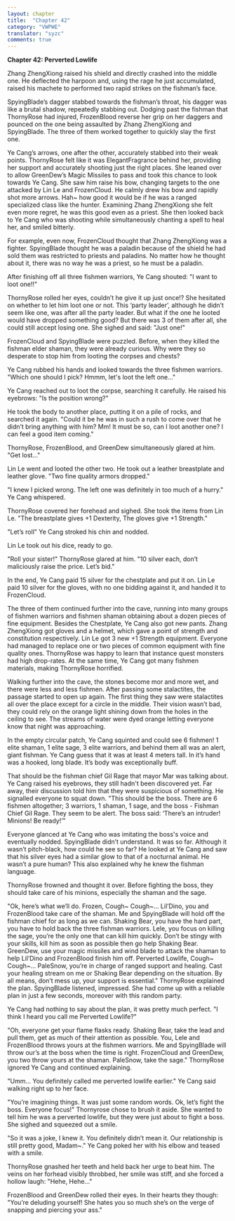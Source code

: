 ```yaml
---
layout: chapter
title:  "Chapter 42"
category: "VWPWE"
translator: "syzc"
comments: true
---
```


**Chapter 42: Perverted Lowlife**
 
Zhang ZhengXiong raised his shield and directly crashed into the middle one. He deflected the harpoon and, using the rage he just accumulated, raised his machete to performed two rapid strikes on the fishman’s face. 
 
SpyingBlade’s dagger stabbed towards the fishman’s throat, his dagger was like a brutal shadow, repeatedly stabbing out. Dodging past the fishman that ThornyRose had injured, FrozenBlood reverse her grip on her daggers and pounced on the one being assaulted by Zhang ZhengXiong and SpyingBlade. The three of them worked together to quickly slay the first one. 
 
Ye Cang’s arrows, one after the other, accurately stabbed into their weak points. ThornyRose felt like it was ElegantFragrance behind her, providing her support and accurately shooting just the right places. She leaned over to allow GreenDew’s Magic Missiles to pass and took this chance to look towards Ye Cang. She saw him raise his bow, changing targets to the one attacked by Lin Le and FrozenCloud. He calmly drew his bow and rapidly shot more arrows. Hah~ how good it would be if he was a ranged specialized class like the hunter. Examining Zhang ZhengXiong she felt even more regret, he was this good even as a priest. She then looked back to Ye Cang who was shooting while simultaneously chanting a spell to heal her, and smiled bitterly.
 
For example, even now, FrozenCloud thought that Zhang ZhengXiong was a fighter. SpyingBlade thought he was a paladin because of the shield he had sold them was restricted to priests and paladins. No matter how he thought about it, there was no way he was a priest, so he must be a paladin.
 
After finishing off all three fishmen warriors, Ye Cang shouted: "I want to loot one!!"
 
ThornyRose rolled her eyes, couldn’t he give it up just once!? She hesitated on whether to let him loot one or not. This ‘party leader’, although he didn’t seem like one, was after all the party leader. But what if the one he looted would have dropped something good? But there was 3 of them after all, she could still accept losing one. She sighed and said: "Just one!"
 
FrozenCloud and SpyingBlade were puzzled. Before, when they killed the fishman elder shaman, they were already curious. Why were they so desperate to stop him from looting the corpses and chests?
 
Ye Cang rubbed his hands and looked towards the three fishmen warriors. "Which one should I pick? Hmmm, let's loot the left one..."
 
Ye Cang reached out to loot the corpse, searching it carefully. He raised his eyebrows: "Is the position wrong?" 
 
He took the body to another place, putting it on a pile of rocks, and searched it again. "Could it be he was in such a rush to come over that he didn’t bring anything with him? Mm! It must be so, can I loot another one? I can feel a good item coming."
 
ThornyRose, FrozenBlood, and GreenDew simultaneously glared at him. "Get lost..."
 
Lin Le went and looted the other two. He took out a leather breastplate and leather glove. "Two fine quality armors dropped."
 
"I knew I picked wrong. The left one was definitely in too much of a hurry." Ye Cang whispered.
 
ThornyRose covered her forehead and sighed. She took the items from Lin Le. "The breastplate gives +1 Dexterity, The gloves give +1 Strength."
 
"Let’s roll" Ye Cang stroked his chin and nodded.
 
Lin Le took out his dice, ready to go.
 
"Roll your sister!" ThornyRose glared at him. "10 silver each, don’t maliciously raise the price. Let’s bid."
 
In the end, Ye Cang paid 15 silver for the chestplate and put it on. Lin Le paid 10 silver for the gloves, with no one bidding against it, and handed it to FrozenCloud.
 
The three of them continued further into the cave, running into many groups of fishmen warriors and fishmen shaman obtaining about a dozen pieces of fine equipment. Besides the Chestplate, Ye Cang also got new pants. Zhang ZhengXiong got gloves and a helmet, which gave a point of strength and constitution respectively. Lin Le got 3 new +1 Strength equipment. Everyone had managed to replace one or two pieces of common equipment with fine quality ones. ThornyRose was happy to learn that instance quest monsters had high drop-rates. At the same time, Ye Cang got many fishmen materials, making ThornyRose horrified.

Walking further into the cave, the stones become mor and more wet, and there were less and less fishmen. After passing some stalactites, the passage started to open up again. The first thing they saw were stalactites all over the place except for a circle in the middle. Their vision wasn’t bad, they could rely on the orange light shining down from the holes in the ceiling to see. The streams of water were dyed orange letting everyone know that night was approaching.
 
In the empty circular patch, Ye Cang squinted and could see 6 fishmen! 1 elite shaman, 1 elite sage, 3 elite warriors, and behind them all was an alert, giant fishman. Ye Cang guess that it was at least 4 meters tall. In it’s hand was a hooked, long blade. It’s body was exceptionally buff.
 
That should be the fishman chief Gil Rage that mayor Mar was talking about. Ye Cang raised his eyebrows, they still hadn't been discovered yet. Far away, their discussion told him that they were suspicious of something. He signalled everyone to squat down. "This should be the boss. There are 6 fishmen altogether; 3 warriors, 1 shaman, 1 sage, and the boss - Fishman Chief Gil Rage. They seem to be alert. The boss said: ‘There’s an intruder! Minions! Be ready!’"
 
Everyone glanced at Ye Cang who was imitating the boss's voice and eventually nodded. SpyingBlade didn’t understand. It was so far. Although it wasn’t pitch-black, how could he see so far? He looked at Ye Cang and saw that his silver eyes had a similar glow to that of a nocturnal animal. He wasn’t a pure human? This also explained why he knew the fishman language.
 
ThornyRose frowned and thought it over. Before fighting the boss, they should take care of his minions, especially the shaman and the sage.
 
"Ok, here’s what we’ll do. Frozen, Cough~ Cough~... Lil’Dino, you and FrozenBlood take care of the shaman. Me and SpyingBlade will hold off the fishman chief for as long as we can. Shaking Bear, you have the hard part, you have to hold back the three fishman warriors. Lele, you focus on killing the sage, you’re the only one that can kill him quickly. Don’t be stingy with your skills, kill him as soon as possible then go help Shaking Bear. GreenDew, use your magic missiles and wind blade to attack the shaman to help Lil’Dino and FrozenBlood finish him off. Perverted Lowlife, Cough~ Cough~... PaleSnow, you’re in charge of ranged support and healing. Cast your healing stream on me or Shaking Bear depending on the situation. By all means, don’t mess up, your support is essential." ThornyRose explained the plan. SpyingBlade listened, impressed. She had come up with a reliable plan in just a few seconds, moreover with this random party.
 
Ye Cang had nothing to say about the plan, it was pretty much perfect. "I think I heard you call me Perverted Lowlife?"
 
"Oh, everyone get your flame flasks ready. Shaking Bear, take the lead and pull them, get as much of their attention as possible. You, Lele and FrozenBlood throws yours at the fishmen warriors. Me and SpyingBlade will throw our’s at the boss when the time is right. FrozenCloud and GreenDew, you two throw yours at the shaman. PaleSnow, take the sage." ThornyRose ignored Ye Cang and continued explaining.
 
"Umm... You definitely called me perverted lowlife earlier." Ye Cang said walking right up to her face.
 
"You’re imagining things. It was just some random words. Ok, let’s fight the boss. Everyone focus!" Thornyrose chose to brush it aside. She wanted to tell him he was a perverted lowlife, but they were just about to fight a boss. She sighed and squeezed out a smile.
 
"So it was a joke, I knew it. You definitely didn’t mean it. Our relationship is still pretty good, Madam~." Ye Cang poked her with his elbow and teased with a smile.
 
ThornyRose gnashed her teeth and held back her urge to beat him. The veins on her forhead visibly throbbed, her smile was stiff, and she forced a hollow laugh: "Hehe, Hehe..."
 
FrozenBlood and GreenDew rolled their eyes. In their hearts they though: "You’re deluding yourself! She hates you so much she’s on the verge of snapping and piercing your ass."